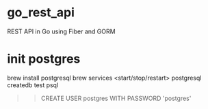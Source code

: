 # go_rest_api
REST API in Go using Fiber and GORM

# init postgres

brew install postgresql
brew services <start/stop/restart> postgresql
createdb test
psql
>> CREATE USER postgres WITH PASSWORD 'postgres'

